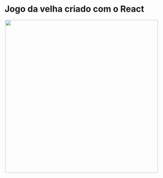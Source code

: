 # Jogo da velha criado com o React
<div align="center">
<img src="https://user-images.githubusercontent.com/100393626/188005380-6518179d-f212-4b25-a838-1018b96bf8cb.jpg" width="500px" />
</div>
